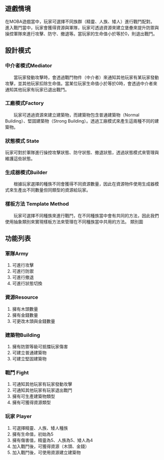 ## 遊戲情境
   在MOBA遊戲當中，玩家可選擇不同族群（精靈、人族、矮人）進行戰鬥配對。進入戰鬥當中，玩家會獲得資源與軍隊，玩家可透過資源來建立堡壘來提升防禦與操控軍隊來進行攻擊、防守、撤退等。當玩家的生命值小於等於0，則退出戰鬥。
## 設計模式
### 中介者模式Mediator
　　當玩家發動攻擊時，會透過戰鬥物件（中介者）來通知其他玩家有某玩家發動攻擊，並其他玩家扣除生命值。當某位玩家生命值小於等於0時，會透過中介者來通知其他玩家有玩家已退出戰鬥。
### 工廠模式Factory
　　玩家可透過資源來建立建築物，而建築物包含普通建築物（Normal Building）、堅固建築物（Strong Building）。透過工廠模式來產生這兩種不同的建築物。
### 狀態模式 State
玩家可對於軍隊進行操控攻擊狀態、防守狀態、撤退狀態，透過狀態模式來管理與維護這些狀態。
### 生成器模式Builder
　　根據玩家選擇的種族不同會獲得不同資源數量，因此在資源物件使用生成器模式來生產出不同數量但同類型的資源給玩家。
### 樣板方法 Template Method
　　玩家可選擇不同種族來進行戰鬥，在不同種族當中會有共同的方法，因此我們使用抽象類別來實現樣板方法來管理在不同種族當中共用的方法。
類別圖
    

## 功能列表
### 軍隊Army
1.	可進行攻擊
2.	可進行防禦
3.	可進行撤退
4.	可進行狀態切換
### 資源Resource
1.	擁有木頭數量
2.	擁有金錢數量
3.	可更改木頭與金錢數量
### 建築物Building
1.	擁有防禦等級可抵擋玩家傷害
2.	可建立普通建築物
3.	可建立堅固建築物
### 戰鬥 Fight
1.	可通知其他玩家有玩家發動攻擊
2.	可通知其他玩家有玩家退出戰鬥
3.	擁有可生產建築物類型
4.	擁有可獲得資源類型
### 玩家 Player 
1.	可選擇精靈、人族、矮人種族
2.	擁有生命值，初始為5
3.	擁有傷害值，精靈為5、人族為5、矮人為4
4.	加入戰鬥後，可獲得資源（木頭、金錢）
5.	加入戰鬥後，可使用資源建立建築物
